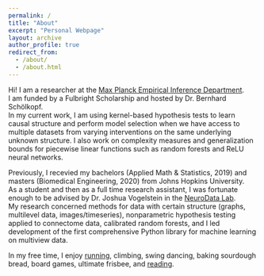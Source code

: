 ```yaml
---
permalink: /
title: "About"
excerpt: "Personal Webpage"
layout: archive
author_profile: true
redirect_from: 
  - /about/
  - /about.html
---
```


Hi! I am a researcher at the [Max Planck Empirical Inference Department](https://is.mpg.de/employees/rperry). <br>
I am funded by a Fulbright Scholarship and hosted by Dr. Bernhard Schölkopf. <br>
In my current work, I am using kernel-based hypothesis tests to learn causal structure and perform model selection when we have access to multiple datasets from varying interventions on the same underlying unknown structure. I also work on complexity measures and generalization bounds for piecewise linear functions such as random forests and ReLU neural networks.

Previously, I recevied my bachelors (Applied Math & Statistics, 2019) and masters (Biomedical Engineering, 2020) from Johns Hopkins University. <br>
As a student and then as a full time research assistant, I was fortunate enough to be advised by Dr. Joshua Vogelstein in the [NeuroData Lab](https://neurodata.io/about). <br>
My research concerned methods for data with certain structure (graphs, multilevel data, images/timeseries), nonparametric hypothesis testing applied to connectome data, calibrated random forests, and I led development of the first comprehensive Python library for machine learning on multiview data. 

In my free time, I enjoy [running](https://www.strava.com/athletes/53839031), climbing, swing dancing, baking sourdough bread, board games, ultimate frisbee, and [reading](https://www.goodreads.com/user/show/107774777-rp).
